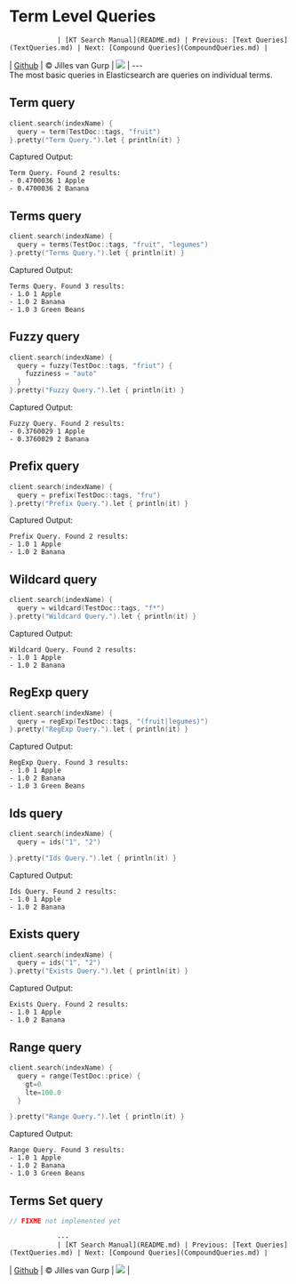 # Term Level Queries 

                | [KT Search Manual](README.md) | Previous: [Text Queries](TextQueries.md) | Next: [Compound Queries](CompoundQueries.md) |
| [Github](https://github.com/jillesvangurp/kt-search) | &copy; Jilles van Gurp | [![](https://jitpack.io/v/jillesvangurp/kt-search.svg)](https://jitpack.io/#jillesvangurp/kt-search) |
                ---                
                The most basic queries in Elasticsearch are queries on individual terms.

## Term query

```kotlin
client.search(indexName) {
  query = term(TestDoc::tags, "fruit")
}.pretty("Term Query.").let { println(it) }
```

Captured Output:

```
Term Query. Found 2 results:
- 0.4700036 1 Apple
- 0.4700036 2 Banana

```

## Terms query

```kotlin
client.search(indexName) {
  query = terms(TestDoc::tags, "fruit", "legumes")
}.pretty("Terms Query.").let { println(it) }
```

Captured Output:

```
Terms Query. Found 3 results:
- 1.0 1 Apple
- 1.0 2 Banana
- 1.0 3 Green Beans

```

## Fuzzy query

```kotlin
client.search(indexName) {
  query = fuzzy(TestDoc::tags, "friut") {
    fuzziness = "auto"
  }
}.pretty("Fuzzy Query.").let { println(it) }
```

Captured Output:

```
Fuzzy Query. Found 2 results:
- 0.3760029 1 Apple
- 0.3760029 2 Banana

```

## Prefix query

```kotlin
client.search(indexName) {
  query = prefix(TestDoc::tags, "fru")
}.pretty("Prefix Query.").let { println(it) }
```

Captured Output:

```
Prefix Query. Found 2 results:
- 1.0 1 Apple
- 1.0 2 Banana

```

## Wildcard query

```kotlin
client.search(indexName) {
  query = wildcard(TestDoc::tags, "f*")
}.pretty("Wildcard Query.").let { println(it) }
```

Captured Output:

```
Wildcard Query. Found 2 results:
- 1.0 1 Apple
- 1.0 2 Banana

```

## RegExp query

```kotlin
client.search(indexName) {
  query = regExp(TestDoc::tags, "(fruit|legumes)")
}.pretty("RegExp Query.").let { println(it) }
```

Captured Output:

```
RegExp Query. Found 3 results:
- 1.0 1 Apple
- 1.0 2 Banana
- 1.0 3 Green Beans

```

## Ids query

```kotlin
client.search(indexName) {
  query = ids("1", "2")

}.pretty("Ids Query.").let { println(it) }
```

Captured Output:

```
Ids Query. Found 2 results:
- 1.0 1 Apple
- 1.0 2 Banana

```

## Exists query

```kotlin
client.search(indexName) {
  query = ids("1", "2")
}.pretty("Exists Query.").let { println(it) }
```

Captured Output:

```
Exists Query. Found 2 results:
- 1.0 1 Apple
- 1.0 2 Banana

```

## Range query

```kotlin
client.search(indexName) {
  query = range(TestDoc::price) {
    gt=0
    lte=100.0
  }

}.pretty("Range Query.").let { println(it) }
```

Captured Output:

```
Range Query. Found 3 results:
- 1.0 1 Apple
- 1.0 2 Banana
- 1.0 3 Green Beans

```

## Terms Set query

```kotlin
// FIXME not implemented yet
```


                ---
                | [KT Search Manual](README.md) | Previous: [Text Queries](TextQueries.md) | Next: [Compound Queries](CompoundQueries.md) |
| [Github](https://github.com/jillesvangurp/kt-search) | &copy; Jilles van Gurp | [![](https://jitpack.io/v/jillesvangurp/kt-search.svg)](https://jitpack.io/#jillesvangurp/kt-search) |